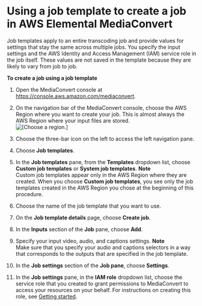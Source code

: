 # Using a job template to create a job in AWS Elemental MediaConvert<a name="using-a-job-template"></a>

Job templates apply to an entire transcoding job and provide values for settings that stay the same across multiple jobs\. You specify the input settings and the AWS Identity and Access Management \(IAM\) service role in the job itself\. These values are not saved in the template because they are likely to vary from job to job\.

**To create a job using a job template**

1. Open the MediaConvert console at [https://console\.aws\.amazon\.com/mediaconvert](https://console.aws.amazon.com/mediaconvert)\.

1. On the navigation bar of the MediaConvert console, choose the AWS Region where you want to create your job\. This is almost always the AWS Region where your input files are stored\.  
![\[Choose a region.\]](http://docs.aws.amazon.com/mediaconvert/latest/ug/images/regions-list.png)

1. Choose the three\-bar icon on the left to access the left navigation pane\.

1. Choose **Job templates**\.

1. In the **Job templates** pane, from the **Templates** dropdown list, choose **Custom job templates** or **System job templates**\.
**Note**  
Custom job templates appear only in the AWS Region where they are created\. When you choose **Custom job templates**, you see only the job templates created in the AWS Region you chose at the beginning of this procedure\.

1. Choose the name of the job template that you want to use\.

1. On the **Job template details** page, choose **Create job**\.

1. In the **Inputs** section of the **Job** pane, choose **Add**\.

1. Specify your input video, audio, and captions settings\.
**Note**  
Make sure that you specify your audio and captions selectors in a way that corresponds to the outputs that are specified in the job template\.

1. In the **Job settings** section of the **Job pane**, choose **Settings**\.

1. In the **Job settings** pane, in the **IAM role** dropdown list, choose the service role that you created to grant permissions to MediaConvert to access your resources on your behalf\. For instructions on creating this role, see [Getting started](getting-started.md)\.
